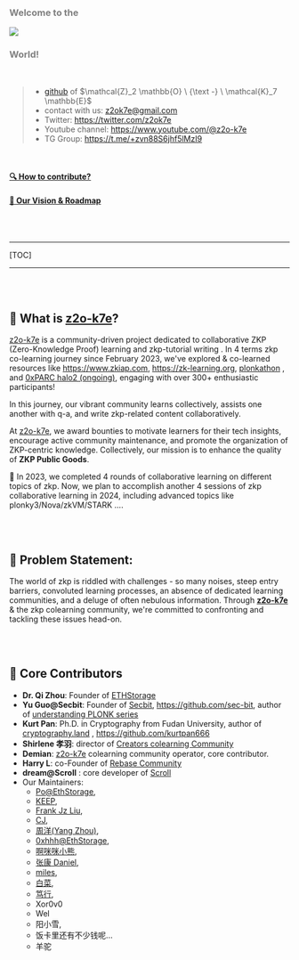 <br />
<br />

### <span style="color: grey;">**Welcome to the**</span>

![](logo.png)
<!-- 这边 logo 的寻址地点是 .src , 所以本地 MD 渲染不会显示，mkbook serve --open 能看到就好了-->


### <span style="color: grey;">**World!**</span>



<br />

> - [github](https://github.com/z2o-k7e) of $\mathcal{Z}_2 \mathbb{O} \ {\text -} \ \mathcal{K}_7 \mathbb{E}$
> - contact with us: <z2ok7e@gmail.com>
> - Twitter: <https://twitter.com/z2ok7e>
> - Youtube channel: <https://www.youtube.com/@z2o-k7e>
> - TG Group: <https://t.me/+zvn88S6jhf5lMzI9>


<br />



#### [🔍 How to contribute?](https://learn.z2o-k7e.world/how-to-contribute.html)

#### [🚩 Our Vision & Roadmap](https://learn.z2o-k7e.world/vision.html) 

<br />

<br />

------

[TOC]

------




<br />

<br />

## 📖 What is [z2o-k7e](https://learn.z2o-k7e.world)?

[z2o-k7e](https://learn.z2o-k7e.world) is a community-driven project dedicated to collaborative ZKP (Zero-Knowledge Proof) learning and zkp-tutorial writing . In 4 terms zkp co-learning journey since February 2023, we've explored & co-learned resources like <https://www.zkiap.com>, <https://zk-learning.org>, [plonkathon](https://github.com/0xPARC/plonkathon) , and [0xPARC halo2 (ongoing)](https://learn.0xparc.org/halo2), engaging with over 300+ enthusiastic participants!

In this journey, our vibrant community learns collectively, assists one another with q-a, and write zkp-related content collaboratively.

At [z2o-k7e](https://learn.z2o-k7e.world), we award bounties to motivate learners for their tech insights, encourage active community maintenance, and promote the organization of ZKP-centric knowledge. Collectively, our mission is to enhance the quality of **ZKP Public Goods**.

🚀 In 2023, we completed 4 rounds of collaborative learning on different topics of zkp. Now, we plan to accomplish another 4 sessions of zkp collaborative learning in 2024, including advanced topics like plonky3/Nova/zkVM/STARK ....


<br />

<br />


## 🚩 Problem Statement:

The world of zkp is riddled with challenges - so many noises, steep entry barriers, convoluted learning processes, an absence of dedicated learning communities, and a deluge of often nebulous information. Through **[z2o-k7e](https://learn.z2o-k7e.world)** & the zkp colearning community, we're committed to confronting and tackling these issues head-on.

<br />

<br />


## 🌟 Core Contributors

- **Dr. Qi Zhou**: Founder of [ETHStorage](https://eth-store.w3eth.io)
- **Yu Guo@Secbit**: Founder of [Secbit](https://secbit.io/), <https://github.com/sec-bit>, author of [understanding PLONK series](https://learn.z2o-k7e.world/plonk-intro-cn/plonk-intro.html)
- **Kurt Pan**: Ph.D. in Cryptography from Fudan University, author of [cryptography.land](https://cryptography.land/) , <https://github.com/kurtpan666>
- **Shirlene 孝羽**: director of [Creators colearning Community](https://github.com/orgs/CreatorsDAO)
- **Demian**: [z2o-k7e](https://learn.z2o-k7e.world) colearning community operator, core contributor.
- **Harry L**: co-Founder of [Rebase Community](https://rebase.network/)
- **dream@Scroll** : core developer of [Scroll](https://scroll.io/)
- Our Maintainers: 
	- [Po@EthStorage](https://github.com/dajuguan),
	- [KEEP](https://github.com/readygo67), 
	- [Frank Jz Liu](https://github.com/LiuJiazheng),
	- [CJ](https://github.com/GopherJ), 
	- [周洋(Yang Zhou)](https://github.com/yz89),
	- [0xhhh@EthStorage](https://github.com/cyl19970726),
	- [啊咪咪小熊](tianyangtao.io), 
	- [张康 Daniel](github.com/Insomnia501), 
	- [miles](https://github.com/miles-six), 
	- [白菜](https://github.com/PayneJoe),
	- [笃行](https://github.com/Howard-Hu),
	- Xor0v0
	- Wel  
	- 阳小雪, 
	- 饭卡里还有不少钱呢...
 	- 羊驼

<br />
